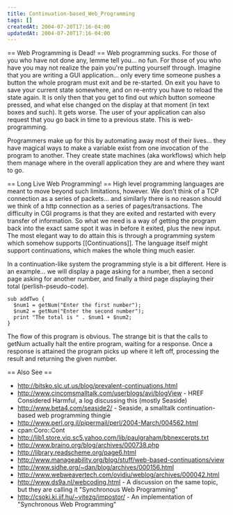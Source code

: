 ```yaml
---
title: Continuation-based_Web_Programming
tags: []
createdAt: 2004-07-20T17:16-04:00
updatedAt: 2004-07-20T17:16-04:00
---
```


== Web Programming is Dead! ==
Web programming sucks. For those of you who have not done any, lemme tell you... no fun. For those of you who have you may not realize the pain you're putting yourself through. Imagine that you are writing a GUI application... only every time someone pushes a button the whole program must exit and be re-started. On exit you have to save your current state somewhere, and on re-entry you have to reload the state again. It is only then that you get to find out _which_ button someone pressed, and what else changed on the display at that moment (in text boxes and such). It gets worse. The user of your application can also request that you go back in time to a previous state. This is web-programming.

Programmers make up for this by automating away most of their lives... they have magical ways to make a variable exist from one invocation of the program to another. They create state machines (aka workflows) which help them manage where in the overall application they are and where they want to go.

== Long Live Web Programming! ==
High level programming languages are meant to move beyond such limitations, however. We don't think of a TCP connection as a series of packets... and similarly there is no reason should we think of a http connection as a series of pages/transactions. The difficulty in CGI programs is that they are exited and restarted with every transfer of information. So what we need is a way of getting the program back into the exact same spot it was in before it exited, plus the new input. The most elegant way to do attain this is through a programming system which somehow supports [[Continuations]]. The language itself might support continuations, which makes the whole thing much easier.

In a continuation-like system the programming style is a bit different. Here is an example... we will display a page asking for a number, then a second page asking for another number, and finally a third page displaying their total (perlish-pseudo-code).

```
sub addTwo {
  $num1 = getNum("Enter the first number");
  $num2 = getNum("Enter the second number");
  print "The total is " . $num1 + $num2;
}
```

The flow of this program is obvious. The strange bit is that the calls to getNum actually halt the entire program, waiting for a response. Once a response is attained the program picks up where it left off, processing the result and returning the given number.

== Also See ==
* http://bitsko.slc.ut.us/blog/prevalent-continuations.html
* http://www.cincomsmalltalk.com/userblogs/avi/blogView - HREF Considered Harmful, a log discussing this (mostly Seaside)
* http://www.beta4.com/seaside2/ - Seaside, a smalltalk continuation-based web programming thingie
* http://www.perl.org.il/pipermail/perl/2004-March/004562.html
* cpan:Coro::Cont
* http://lib1.store.vip.sc5.yahoo.com/lib/paulgraham/bbnexcerpts.txt
* http://www.braino.org/blog/archives/000738.php
* http://library.readscheme.org/page6.html
* http://www.manageability.org/blog/stuff/web-based-continuations/view
* http://www.sidhe.org/~dan/blog/archives/000156.html
* http://www.webweavertech.com/ovidiu/weblog/archives/000042.html
* http://www.ds9a.nl/webcoding.html - A discussion on the same topic, but they are calling it "Synchronous Web Programming"
* http://csoki.ki.iif.hu/~vitezg/impostor/ - An implementation of "Synchronous Web Programming"

